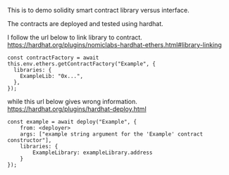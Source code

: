 This is to demo solidity smart contract library versus interface.

The contracts are deployed and tested using hardhat.

I follow the url below to link library to contract.
https://hardhat.org/plugins/nomiclabs-hardhat-ethers.html#library-linking
```
const contractFactory = await this.env.ethers.getContractFactory("Example", {
  libraries: {
    ExampleLib: "0x...",
  },
});
```

while this url below gives wrong information.
https://hardhat.org/plugins/hardhat-deploy.html
```
const example = await deploy("Example", {
    from: <deployer>
    args: ["example string argument for the 'Example' contract constructor"],
    libraries: {
        ExampleLibrary: exampleLibrary.address
    }
});
```